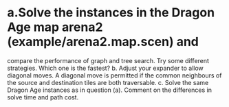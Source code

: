# a.​ Solve the instances in the Dragon Age map arena2 (example/arena2.map.scen) and
compare the performance of graph and tree search. Try some different strategies.
Which one is the fastest?
b.​ Adjust your expander to allow diagonal moves. A diagonal move is permitted if the
common neighbours of the source and destination tiles are both traversable.
c.​ Solve the same Dragon Age instances as in question (a). Comment on the
differences in solve time and path cost.